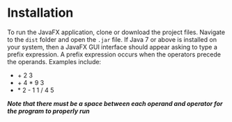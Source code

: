 # Installation
To run the JavaFX application, clone or download the project files. Navigate to the ```dist``` folder and open the ```.jar``` file.
If Java 7 or above is installed on your system, then a JavaFX GUI interface should appear asking to type a prefix expression. A prefix expression occurs when the operators precede the operands. Examples include:
- \+ 2 3
- \+ 4 * 9 3
- \* 2 - 1 1 / 4 5

**_Note that there must be a space between each operand and operator for the program to properly run_**
